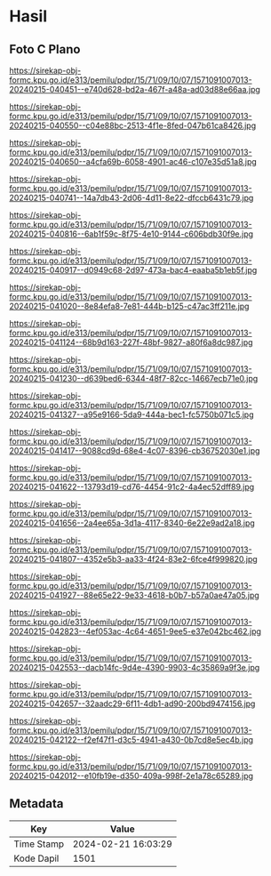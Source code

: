 # Hasil

## Foto C Plano

https://sirekap-obj-formc.kpu.go.id/e313/pemilu/pdpr/15/71/09/10/07/1571091007013-20240215-040451--e740d628-bd2a-467f-a48a-ad03d88e66aa.jpg

https://sirekap-obj-formc.kpu.go.id/e313/pemilu/pdpr/15/71/09/10/07/1571091007013-20240215-040550--c04e88bc-2513-4f1e-8fed-047b61ca8426.jpg

https://sirekap-obj-formc.kpu.go.id/e313/pemilu/pdpr/15/71/09/10/07/1571091007013-20240215-040650--a4cfa69b-6058-4901-ac46-c107e35d51a8.jpg

https://sirekap-obj-formc.kpu.go.id/e313/pemilu/pdpr/15/71/09/10/07/1571091007013-20240215-040741--14a7db43-2d06-4d11-8e22-dfccb6431c79.jpg

https://sirekap-obj-formc.kpu.go.id/e313/pemilu/pdpr/15/71/09/10/07/1571091007013-20240215-040816--6ab1f59c-8f75-4e10-9144-c606bdb30f9e.jpg

https://sirekap-obj-formc.kpu.go.id/e313/pemilu/pdpr/15/71/09/10/07/1571091007013-20240215-040917--d0949c68-2d97-473a-bac4-eaaba5b1eb5f.jpg

https://sirekap-obj-formc.kpu.go.id/e313/pemilu/pdpr/15/71/09/10/07/1571091007013-20240215-041020--8e84efa8-7e81-444b-b125-c47ac3ff211e.jpg

https://sirekap-obj-formc.kpu.go.id/e313/pemilu/pdpr/15/71/09/10/07/1571091007013-20240215-041124--68b9d163-227f-48bf-9827-a80f6a8dc987.jpg

https://sirekap-obj-formc.kpu.go.id/e313/pemilu/pdpr/15/71/09/10/07/1571091007013-20240215-041230--d639bed6-6344-48f7-82cc-14667ecb71e0.jpg

https://sirekap-obj-formc.kpu.go.id/e313/pemilu/pdpr/15/71/09/10/07/1571091007013-20240215-041327--a95e9166-5da9-444a-bec1-fc5750b071c5.jpg

https://sirekap-obj-formc.kpu.go.id/e313/pemilu/pdpr/15/71/09/10/07/1571091007013-20240215-041417--9088cd9d-68e4-4c07-8396-cb36752030e1.jpg

https://sirekap-obj-formc.kpu.go.id/e313/pemilu/pdpr/15/71/09/10/07/1571091007013-20240215-041622--13793d19-cd76-4454-91c2-4a4ec52dff89.jpg

https://sirekap-obj-formc.kpu.go.id/e313/pemilu/pdpr/15/71/09/10/07/1571091007013-20240215-041656--2a4ee65a-3d1a-4117-8340-6e22e9ad2a18.jpg

https://sirekap-obj-formc.kpu.go.id/e313/pemilu/pdpr/15/71/09/10/07/1571091007013-20240215-041807--4352e5b3-aa33-4f24-83e2-6fce4f999820.jpg

https://sirekap-obj-formc.kpu.go.id/e313/pemilu/pdpr/15/71/09/10/07/1571091007013-20240215-041927--88e65e22-9e33-4618-b0b7-b57a0ae47a05.jpg

https://sirekap-obj-formc.kpu.go.id/e313/pemilu/pdpr/15/71/09/10/07/1571091007013-20240215-042823--4ef053ac-4c64-4651-9ee5-e37e042bc462.jpg

https://sirekap-obj-formc.kpu.go.id/e313/pemilu/pdpr/15/71/09/10/07/1571091007013-20240215-042553--dacb14fc-9d4e-4390-9903-4c35869a9f3e.jpg

https://sirekap-obj-formc.kpu.go.id/e313/pemilu/pdpr/15/71/09/10/07/1571091007013-20240215-042657--32aadc29-6f11-4db1-ad90-200bd9474156.jpg

https://sirekap-obj-formc.kpu.go.id/e313/pemilu/pdpr/15/71/09/10/07/1571091007013-20240215-042122--f2ef47f1-d3c5-4941-a430-0b7cd8e5ec4b.jpg

https://sirekap-obj-formc.kpu.go.id/e313/pemilu/pdpr/15/71/09/10/07/1571091007013-20240215-042012--e10fb19e-d350-409a-998f-2e1a78c65289.jpg


## Metadata

| Key        | Value               |
| ---------- | ------------------- |
| Time Stamp | 2024-02-21 16:03:29 |
| Kode Dapil | 1501                |



